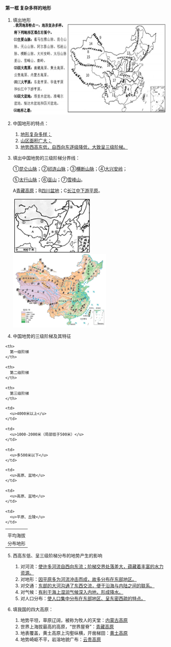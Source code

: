 #### 第一框 复杂多样的地形

1. 填出地形 <img src="/assets/hg-4-2-1-1.png" alt="image-20210912144640591" />
2. 中国地形的特点：
   1. <u>地形复杂多样；</u>
   2. <u>山区面积广大；</u>
   3. <u>地势西高东低，自西向东逐级降低，大致呈三级阶梯。</u>
3. 填出中国地势的三级阶梯分界线：

    ①<u>昆仑山脉</u>；②<u>祁连山脉</u>；③<u>横断山脉</u>；④<u>大兴安岭</u>；

    ⑤<u>太行山脉</u>；⑥<u>巫山</u>；⑦<u>雪峰山</u>。

    A<u>青藏高原</u>；B<u>四川盆地</u>；C<u>长江中下游平原</u>。

    <img src="/assets/hg-4-2-1-2.png" alt="image-20210912145024051" style="zoom:50%;" />
    <img src="/assets/hg-4-2-1-3.png" alt="image-20210912144652496" style="zoom:50%;" />
4. 中国地势的三级阶梯及其特征

<table spaces-before="0">
  <tr>
    <th>
    </th>
    
    <th>
      第一级阶梯
    </th>
    
    <th>
      第二级阶梯
    </th>
    
    <th>
      第三级阶梯
    </th>
  </tr>
  
  <tr>
    <td>
      平均海拔
    </td>
    
    <td>
      <u>4000米以上</u>
    </td>
    
    <td>
      <u>1000-2000米（局部低于500米）</u>
    </td>
    
    <td>
      <u>多500米以下</u>
    </td>
  </tr>
  
  <tr>
    <td>
      分布地形
    </td>
    
    <td>
      <u>高原、盆地</u>
    </td>
    
    <td>
      <u>高原、盆地</u>
    </td>
    
    <td>
      <u>平原、丘陵</u>
    </td>
  </tr>
</table>

5. 西高东低、呈三级阶梯分布的地势产生的影响
   1. 对河流：<u>使许多河流自西向东流；阶梯交界处落差大，蕴藏着丰富的水力资源。</u>
   2. 对地形：<u>因平原多为河流冲击而成，故多分布在东部地区。</u>
   3. 对交通：<u>东部的大河沟通了东西交流，便于沿海与内陆之间的联系。</u>
   4. 对气候：<u>有利于海上湿润气候深入内地，形成降水。</u>
   5. 对人口分布：<u>使人口集中分布在东部地区、呈东密西疏的特点。</u>

6. 填我国的四大高原：
   1. 地势平坦，草原辽阔，被称为牧人的天堂：<u>内蒙古高原</u>
   2. 世界上海拔最高的高原，“世界屋脊”：<u>青藏高原</u>
   3. 地表覆盖，黄土高原上沟壑纵横，开凿梯田：<u>黄土高原</u>
   4. 地势崎岖不平，岩溶地貌广布：<u>云贵高原</u>